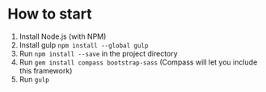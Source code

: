 How to start
============

1. Install Node.js (with NPM)
2. Install gulp `npm install --global gulp`
3. Run `npm install --save` in the project directory
4. Run `gem install compass bootstrap-sass` (Compass will let you include this framework)
5. Run `gulp`
